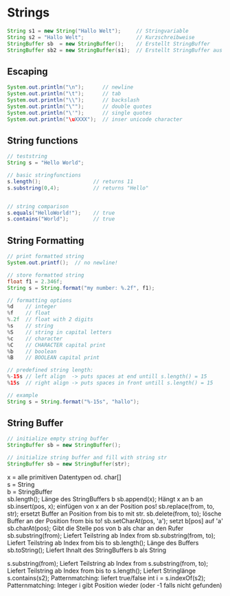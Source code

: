 # Strings

```java
String s1 = new String("Hallo Welt");     // Stringvariable
String s2 = "Hallo Welt";                 // Kurzschreibweise
StringBuffer sb  = new StringBuffer();    // Erstellt StringBuffer
StringBuffer sb2 = new StringBuffer(s1);  // Erstellt StringBuffer aus s1
```

## Escaping

```java
System.out.println("\n");      // newline
System.out.println("\t");      // tab
System.out.println("\\");      // backslash
System.out.println("\"");      // double quotes
System.out.println("\'");      // single quotes
System.out.println("\uXXXX");  // inser unicode character

```

## String functions

```java
// teststring
String s = "Hello World";

// basic stringfunctions
s.length();                 // returns 11
s.substring(0,4);           // returns "Hello"


// string comparison
s.equals("HelloWorld!");    // true
s.contains("World");        // true

```

## String Formatting

```java
// print formatted string
System.out.printf();  // no newline!

// store formatted string
float f1 = 2.346f;
String s = String.format("my number: %.2f", f1);

// formatting options
%d    // integer				
%f    // float
%.2f  // float with 2 digits		
%s    // string	
%S    // string in capital letters
%c    // character
%C    // CHARACTER capital print
%b    // boolean
%B    // BOOLEAN capital print

// predefined string length:
%-15s // left align  -> puts spaces at end untill s.length() = 15
%15s  // right align -> puts spaces in front untill s.length() = 15 

// example
String s = String.format("%-15s", "hallo");
```

## String Buffer
```java
// initialize empty string buffer
StringBuffer sb = new StringBuffer();

// initialize string buffer and fill with string str
StringBuffer sb = new StringBuffer(str);

```

 x = alle primitiven Datentypen od. char[]				
 s = String					
 b = StringBuffer					
sb.length();	Länge des StringBuffers b
sb.append(x);	Hängt x an b an
sb.insert(pos, x);	einfügen von x an der Position pos! 
sb.replace(from, to, str);	ersetzt Buffer an Position from bis to mit str.
sb.delete(from, to);		lösche Buffer an der Position from bis to!
sb.setCharAt(pos, 'a');	setzt b[pos] auf 'a'
sb.charAt(pos);	Gibt die Stelle pos von b als char an den Rufer
sb.substring(from);		Liefert Teilstring ab Index from
sb.substring(from, to);	Liefert Teilstring ab Index from bis to 
sb.length();		Länge des Buffers
sb.toString();		Liefert Ihnalt des StringBuffers b als String




s.substring(from);		Liefert Teilstring ab Index from
s.substring(from, to);	Liefert Teilstring ab Index from bis to
s.length();		Liefert Stringlänge
s.contains(s2);		Patternmatching: liefert true/false
int i = s.indexOf(s2);	Patternmatching: Integer i gibt Position wieder (oder -1 falls nicht gefunden)
